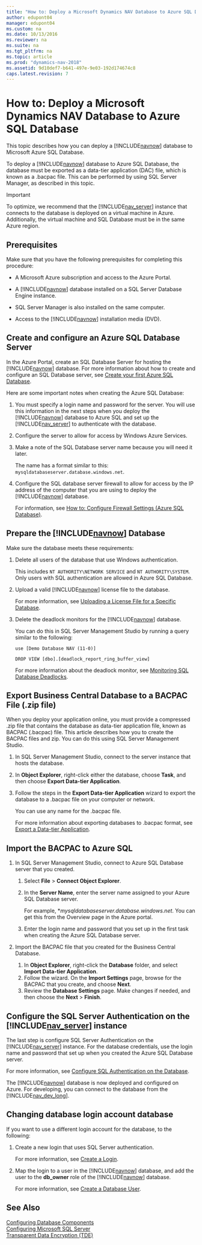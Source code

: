 ```yaml
---
title: "How to: Deploy a Microsoft Dynamics NAV Database to Azure SQL Database"
author: edupont04
manager: edupont04
ms.custom: na
ms.date: 10/13/2016
ms.reviewer: na
ms.suite: na
ms.tgt_pltfrm: na
ms.topic: article
ms.prod: "dynamics-nav-2018"
ms.assetid: 9d10def7-b641-497e-9e03-192d174674c8
caps.latest.revision: 7
---
```

# How to: Deploy a Microsoft Dynamics NAV Database to Azure SQL Database
This topic describes how you can deploy a [!INCLUDE[navnow](includes/navnow_md.md)] database to Microsoft Azure SQL Database.  

 To deploy a [!INCLUDE[navnow](includes/navnow_md.md)] database to Azure SQL Database, the database must be exported as a data-tier application \(DAC\) file, which is known as a .bacpac file. This can be performed by using SQL Server Manager, as described in this topic.  

> [!IMPORTANT]  
>  To optimize, we recommend that the [!INCLUDE[nav_server](includes/nav_server_md.md)] instance that connects to the database is deployed on a virtual machine in Azure. Additionally, the virtual machine and SQL Database must be in the same Azure region.

## Prerequisites

Make sure that you have the following prerequisites for completing this procedure:

- A Microsoft Azure subscription and access to the Azure Portal.  

- A [!INCLUDE[navnow](includes/navnow_md.md)] database installed on a SQL Server Database Engine instance.

- SQL Server Manager is also installed on the same computer.

- Access to the [!INCLUDE[navnow](includes/navnow_md.md)] installation media \(DVD\).


## Create and configure an Azure SQL Database Server  

In the Azure Portal, create an SQL Database Server for hosting the [!INCLUDE[navnow](includes/navnow_md.md)] database. For more information about how to create and configure an SQL Database server, see [Create your first Azure SQL Database](https://azure.microsoft.com/documentation/articles/sql-database-get-started/).

Here are some important notes when creating the Azure SQL Database:

1.  You must specify a login name and password for the server. You will use this information in the next steps when you deploy the [!INCLUDE[navnow](includes/navnow_md.md)] database to Azure SQL and set up the [!INCLUDE[nav_server](includes/nav_server_md.md)] to authenticate with the database.  

2.  Configure the server to allow for access by Windows Azure Services.  

3. Make a note of the SQL Database server name because you will need it later.

    The name has a format similar to this: `mysqldatabaseserver.database.windows.net`.

4.  Configure the SQL database server firewall to allow for access by the IP address of the computer that you are using to deploy the [!INCLUDE[navnow](includes/navnow_md.md)] database.

    For information, see [How to: Configure Firewall Settings \(Azure SQL Database\)](https://azure.microsoft.com/documentation/articles/sql-database-configure-firewall-settings/).

## Prepare the [!INCLUDE[navnow](includes/navnow_md.md)] Database

Make sure the database meets these requirements:

1. Delete all users of the database that use Windows authentication.

    This includes `NT AUTHORITY\NETWORK SERVICE` and `NT AUTHORITY\SYSTEM`. Only users with SQL authentication are allowed in Azure SQL Database.

2. Upload a valid [!INCLUDE[navnow](includes/navnow_md.md)] license file to the database.

    For more information, see [Uploading a License File for a Specific Database](How-to--Upload-the-License-File.md#UploadtoDatabase).
3. Delete the deadlock monitors for the [!INCLUDE[navnow](includes/navnow_md.md)] database.

    You can do this in SQL Server Management Studio by running a query similar to the following:
            
    ```
    use [Demo Database NAV (11-0)]
        
    DROP VIEW [dbo].[deadlock_report_ring_buffer_view]
    ```
    For more information about the deadlock monitor, see [Monitoring SQL Database Deadlocks](Monitoring-Database-Deadlocks.md).

## Export Business Central Database to a BACPAC File (.zip file)

When you deploy your application online, you must provide a compressed .zip file that contains the database as data-tier application file, known as BACPAC (.bacpac) file. This article describes how you to create the BACPAC files and zip. You can do this using SQL Server Management Studio.

1.	In SQL Server Management Studio, connect to the server instance that hosts the database.
2.	In **Object Explorer**, right-click either the database, choose **Task**, and then choose **Export Data-tier Application**.
3.	Follow the steps in the **Export Data-tier Application** wizard to export the database to a .bacpac file on your computer or network.

    You can use any name for the .bacpac file.

    For more information about exporting databases to .bacpac format, see [Export a Data-tier Application](https://msdn.microsoft.com/library/Hh213241.aspx). 

## Import the BACPAC to Azure SQL

1. In SQL Server Management Studio, connect to Azure SQL Database server that you created.

    1. Select **File** > **Connect Object Explorer**.
    2. In the **Server Name**, enter the server name assigned to your Azure SQL Database server.

        For example, **mysqldatabaseserver.database.windows.net*. You can get this from the Overview page in the Azure portal.
    3. Enter the login name and password that you set up in the first task when creating the Azure SQL Database server.

2. Import the BACPAC file that you created for the Business Central Database.

    1. In **Object Explorer**, right-click the **Database** folder, and select **Import Data-tier Application**.
    2. Follow the wizard. On the **Import Settings** page, browse for the BACPAC that you create, and choose **Next**.
    3. Review the **Database Settings** page. Make changes if needed, and then choose the **Next** > **Finish**.

## Configure the SQL Server Authentication on the [!INCLUDE[nav_server](includes/nav_server_md.md)] instance

The last step is configure SQL Server Authentication on the [!INCLUDE[nav_server](includes/nav_server_md.md)] instance. For the database credentials, use the login name and password that set up when you created the Azure SQL Database server. 

For more information, see [Configure SQL Authentication on the Database](How-to--Configure-SQL-Server-Authentication-in-Microsoft-Dynamics-NAV.md#ConfigNavServer).

The [!INCLUDE[navnow](includes/navnow_md.md)] database is now deployed and configured on Azure. For developing, you can connect to the database from the [!INCLUDE[nav_dev_long](includes/nav_dev_long_md.md)].

## Changing database login account database

If you want to use a different login account for the database, to the following:

1. Create a new login that uses SQL Server authentication.  
  
     For more information, see [Create a Login](https://msdn.microsoft.com/library/aa337562.aspx).  
  
2.  Map the login to a user in the [!INCLUDE[navnow](includes/navnow_md.md)] database, and add the user to the **db\_owner** role of the [!INCLUDE[navnow](includes/navnow_md.md)] database.  
  
     For more information, see [Create a Database User](https://msdn.microsoft.com/library/aa337545.aspx).  
<!--
### To deploy a [!INCLUDE[navnow](includes/navnow_md.md)] database to Azure SQL Database

1. Make sure that you have the following prerequisites for completing this procedure:  

   -   A Microsoft Azure subscription and access to the Azure Management Portal.  

   -   [!INCLUDE[navnow](includes/navnow_md.md)] database is installed on a SQL Server Database Engine instance. SQL Server Manager is also installed on the same computer.  

       Make sure the database does not contain users with Windows credentials. Only users with SQL authentication are allowed.  

       Also, you must have saved a valid [!INCLUDE[navnow](includes/navnow_md.md)] license file in the database before you upload it to Azure SQL Database. For more information, see [Uploading a License File for a Specific Database](How-to--Upload-the-License-File.md#UploadtoDatabase).  

   -   Access to the [!INCLUDE[navnow](includes/navnow_md.md)] installation media \(DVD\).  

2. Create and configure an SQL Database Server in Azure.  

    In the Azure Management Portal, create an SQL Database Server for hosting the [!INCLUDE[navnow](includes/navnow_md.md)] database.  

   1. You must specify a login name and password for the server. You will use this information in the next steps when you deploy the [!INCLUDE[navnow](includes/navnow_md.md)] database to Azure SQL and set up the [!INCLUDE[nav_server](includes/nav_server_md.md)] to authenticate with the database.  

   2. Configure the server to allow for access by Windows Azure Services.  

   3. Configure the SQL database server firewall to allow for access by the IP address of the computer that you are using to deploy [!INCLUDE[navnow](includes/navnow_md.md)].  

   4. Make a note of the SQL Database server name because you will need it later.  

      For more information about how to create and configure an SQL Database server, see [Create your first Azure SQL Database](https://azure.microsoft.com/documentation/articles/sql-database-get-started/) and [How to: Configure Firewall Settings \(Azure SQL Database\)](https://azure.microsoft.com/documentation/articles/sql-database-configure-firewall-settings/).  

3. Deploy the existing [!INCLUDE[navnow](includes/navnow_md.md)] database to an Azure SQL database.  

    In SQL Server Manager, use the **Deploy a Database to SQL Azure** Wizard to deploy the [!INCLUDE[navnow](includes/navnow_md.md)] database from an instance of the Database Engine to the Azure SQL Database server you created in the previous step. The wizard deploys the database by first exporting the [!INCLUDE[navnow](includes/navnow_md.md)] database as a . bacpac file and then importing .bacbac file to the specified Azure SQL Database.  

   1. Specify the server name as *SQLDatabaseServerName.database.windows.net*, where SQLDatabaseServerName is the name of Azure SQL Database server.  

   2. Set the authentication to **SQL Server Authentication**, and provide the login name and password \(from step 2\) for accessing the Azure SQL Database server.  

   3. Set the maximum database size to at least 10 GB.  

   4. Make a note of the database name because you will need it later.  

      When completed successfully, you can connect to the database in Azure SQL from the SQL Server Manager or from the Azure Management Portal.  

      For more information about how to deploy a database to Azure SQL, see [Deploy a Database By Using a DAC](https://msdn.microsoft.com/library/JJ554810\(v=sql.120\).aspx)  

4. Create and configure an Azure Virtual Machine for [!INCLUDE[nav_server](includes/nav_server_md.md)].  

    In the Azure Management Portal, create a virtual machine on which you will later install the [!INCLUDE[nav_server](includes/nav_server_md.md)].  

   1. Choose an image for an operating system that is supported by the [!INCLUDE[nav_server](includes/nav_server_md.md)]. For more information, see [Microsoft Dynamics NAV Server Requirements](System-Requirements-for-Microsoft-Dynamics-NAV.md#NavServerReqs) supported  

   2. Make a note of the Cloud Service DNS Name and the user name and password that you specified because you will need this later.  

       The user name and password will be used for logging on the Azure SQL database.  

   3. Set up endpoints for the [!INCLUDE[navnow](includes/navnow_md.md)] client services, Remote Desktop PowerShell.  

       You must set up an endpoint for the TCP port that clients will use to communicate with the . The default is port in the  configuration is 7046.  

       Remote Desktop and PowerShell ports are set up automatically.[!INCLUDE[nav_server](includes/nav_server_md.md)][!INCLUDE[nav_server](includes/nav_server_md.md)][!INCLUDE[navnow](includes/navnow_md.md)].  

      For more information, see [How to create a custom virtual machine](https://azure.microsoft.com/documentation/articles/virtual-machines-create-custom/)  

5. Configure the Azure SQL Database Server firewall to allow the [!INCLUDE[nav_server](includes/nav_server_md.md)] virtual machine to connect to the database server.  

    In the Azure Management Portal, you must add a rule to the firewall that allows the public virtual IP address of the [!INCLUDE[nav_server](includes/nav_server_md.md)] virtual machine. For more information, see [How to: Configure Firewall Settings \(Azure SQL Database\)](https://azure.microsoft.com/documentation/articles/sql-database-configure-firewall-settings/).  

   > [!NOTE]  
   >  You can identify the IP address by viewing the Dashboard of the virtual machine in the Azure Management Portal.  

6. Install and configure a [!INCLUDE[nav_server](includes/nav_server_md.md)] instance on the virtual machine.  

    From the Azure Management Portal, connect to the virtual machine. Run the setup.exe file that is available on the [!INCLUDE[navnow](includes/navnow_md.md)] installation media \(DVD\) to install the [!INCLUDE[nav_server](includes/nav_server_md.md)].  

   1.  After you install the [!INCLUDE[nav_server](includes/nav_server_md.md)], configure SQL Server Authentication on the [!INCLUDE[nav_server](includes/nav_server_md.md)] instance. For the database credentials, use the login name and password that you set up in step 2.  

        For more information, see [How to: Configure SQL Server Authentication in Microsoft Dynamics NAV](How-to--Configure-SQL-Server-Authentication-in-Microsoft-Dynamics-NAV.md).  

   The [!INCLUDE[navnow](includes/navnow_md.md)] database is now deployed and configured on Azure. For developing, you can connect to the database from the [!INCLUDE[nav_dev_long](includes/nav_dev_long_md.md)].  
-->

## See Also

 [Configuring Database Components](Configuring-Database-Components.md)   
 [Configuring Microsoft SQL Server](Configuring-Microsoft-SQL-Server.md)  
 [Transparent Data Encryption (TDE)](transparent-data-encryption.md)  
